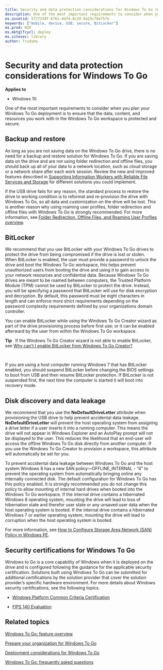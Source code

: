 ```yaml
---
title: Security and data protection considerations for Windows To Go (Windows 10)
description: One of the most important requirements to consider when you plan your Windows To Go deployment is to ensure that the data, content, and resources you work with in the Windows To Go workspace is protected and secure.
ms.assetid: 5f27339f-6761-44f4-8c29-9a25cf8e75fe
keywords: ["mobile, device, USB, secure, BitLocker"]
ms.prod: W10
ms.mktglfcycl: deploy
ms.sitesec: library
author: TrudyHa
---
```


# Security and data protection considerations for Windows To Go


**Applies to**

-   Windows 10

One of the most important requirements to consider when you plan your Windows To Go deployment is to ensure that the data, content, and resources you work with in the Windows To Go workspace is protected and secure.

## Backup and restore


As long as you are not saving data on the Windows To Go drive, there is no need for a backup and restore solution for Windows To Go. If you are saving data on the drive and are not using folder redirection and offline files, you should back up all of your data to a network location, such as cloud storage or a network share after each work session. Review the new and improved features described in [Supporting Information Workers with Reliable File Services and Storage](http://go.microsoft.com/fwlink/p/?LinkId=619102) for different solutions you could implement.

If the USB drive fails for any reason, the standard process to restore the drive to working condition is to reformat and re-provision the drive with Windows To Go, so all data and customization on the drive will be lost. This is another reason why using roaming user profiles, folder redirection and offline files with Windows To Go is strongly recommended. For more information, see [Folder Redirection, Offline Files, and Roaming User Profiles overview](http://go.microsoft.com/fwlink/p/?LinkId=618924).

## BitLocker


We recommend that you use BitLocker with your Windows To Go drives to protect the drive from being compromised if the drive is lost or stolen. When BitLocker is enabled, the user must provide a password to unlock the drive and boot the Windows To Go workspace, this helps prevent unauthorized users from booting the drive and using it to gain access to your network resources and confidential data. Because Windows To Go drives are meant to be roamed between computers, the Trusted Platform Module (TPM) cannot be used by BitLocker to protect the drive. Instead, you will be specifying a password that BitLocker will use for disk encryption and decryption. By default, this password must be eight characters in length and can enforce more strict requirements depending on the password complexity requirements defined by your organizations domain controller.

You can enable BitLocker while using the Windows To Go Creator wizard as part of the drive provisioning process before first use; or it can be enabled afterward by the user from within the Windows To Go workspace.

**Tip**  
If the Windows To Go Creator wizard is not able to enable BitLocker, see [Why can't I enable BitLocker from Windows To Go Creator?](windows-to-go-frequently-asked-questions.md#wtg-faq-blfail)

 

If you are using a host computer running Windows 7 that has BitLocker enabled, you should suspend BitLocker before changing the BIOS settings to boot from USB and then resume BitLocker protection. If BitLocker is not suspended first, the next time the computer is started it will boot into recovery mode.

## Disk discovery and data leakage


We recommend that you use the **NoDefaultDriveLetter** attribute when provisioning the USB drive to help prevent accidental data leakage. **NoDefaultDriveLetter** will prevent the host operating system from assigning a drive letter if a user inserts it into a running computer. This means the drive will not appear in Windows Explorer and an AutoPlay prompt will not be displayed to the user. This reduces the likelihood that an end-user will access the offline Windows To Go disk directly from another computer. If you use the Windows To Go Creator to provision a workspace, this attribute will automatically be set for you.

To prevent accidental data leakage between Windows To Go and the host system Windows 8 has a new SAN policy—OFFLINE\_INTERNAL - “4” to prevent the operating system from automatically bringing online any internally connected disk. The default configuration for Windows To Go has this policy enabled. It is strongly recommended you do not change this policy to allow mounting of internal hard drives when booted into the Windows To Go workspace. If the internal drive contains a hibernated Windows 8 operating system, mounting the drive will lead to loss of hibernation state and therefor user state or any unsaved user data when the host operating system is booted. If the internal drive contains a hibernated Windows 7 or earlier operating system, mounting the drive will lead to corruption when the host operating system is booted.

For more information, see [How to Configure Storage Area Network (SAN) Policy in Windows PE](http://go.microsoft.com/fwlink/p/?LinkId=619103).

## Security certifications for Windows To Go


Windows to Go is a core capability of Windows when it is deployed on the drive and is configured following the guidance for the applicable security certification. Solutions built using Windows To Go can be submitted for additional certifications by the solution provider that cover the solution provider’s specific hardware environment. For more details about Windows security certifications, see the following topics.

-   [Windows Platform Common Criteria Certification](http://go.microsoft.com/fwlink/p/?LinkId=619104)

-   [FIPS 140 Evaluation](http://go.microsoft.com/fwlink/p/?LinkId=619107)

## Related topics


[Windows To Go: feature overview](windows-to-go-overview.md)

[Prepare your organization for Windows To Go](prepare-your-organization-for-windows-to-go.md)

[Deployment considerations for Windows To Go](deployment-considerations-for-windows-to-go.md)

[Windows To Go: frequently asked questions](windows-to-go-frequently-asked-questions.md)

 

 





